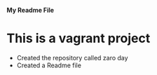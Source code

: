 **My Readme File**
# This is a vagrant project
* Created the repository called zaro day
* Created a Readme file
